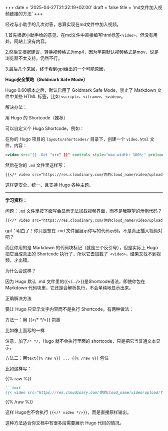 +++
date = '2025-04-27T21:32:19+02:00'
draft = false
title = 'md文件加入视频链接的方法'
+++

经过与小助手的几次对答，总算实现在md文件中加入视频。

1.首先根据小助手给的意见，在md文件中直接编写html标签`<video>`，但没有用处，网站上没有内容。

2.然后又根据建议，转换视频格式为mp4，因为苹果默认视频格式是mov，说是浏览器不太支持，仍然不行。

3.最后几个来回，终于看到gpt给出的一个可能原因，

**Hugo安全策略（Goldmark Safe Mode）**

Hugo 0.60版本之后，默认启用了 Goldmark Safe Mode，禁止了 Markdown 文件中某些 HTML 标签，比如 `<script>`、`<iframe>`、`<video>`。

解决办法：

用 Hugo 的 Shortcode（推荐）

可以自定义个 Hugo Shortcode，例如：

在你的 Hugo 项目的 `layouts/shortcodes/` 目录下，创建一个 `video.html` 文件，内容：

``` html
<video src="{{ .Get "src" }}" controls style="max-width: 100%;" preload="metadata"></video>
```

然后在你的 `.md` 文件里这样写：

``` markdown
{{</* video src="https://res.cloudinary.com/你的cloud_name/video/upload/f_auto,q_auto/你的public_id" */>}}
```

这样更安全、统一、且支持 Hugo 各种主题。

---
**学习资料：**

问题：`.md` 文件里按下面写会显示无法加载视频界面，而不是我期望的示例代码？

``` markdown
{{</* video src="https://res.cloudinary.com/你的cloud_name/video/upload/f_auto,q_auto/你的public_id" */>}}
```

gpt：明白了！你只是想在 .md 文件里展示你写的代码示例，不是真正插入视频对吧？

而且你用的是 Markdown 的代码块标记（就是三个反引号），但是实际上 Hugo 把它当成真正的 Shortcode 执行了，所以它去加载了` <video>`，结果又找不到视频，才出错。

为什么会这样？

因为 Hugo 默认 .md 文件里的{{</*...*/>}}是Shortcode语法，即使你包在 Markdown 代码块里，它还是会解析执行，不会单纯地显示出来。

正确解决方法

要让 Hugo 只显示文字内容而不是执行 Shortcode，有两种做法：

方法一：用 {{</* */>}} 包裹

比如像上面写的一样

注意，加了`/* */`，Hugo 就不会执行里面的 shortcode，只是把它当普通文本显示。

方法二：用```text{{% raw %}} ... {{% /raw %}}``` 包住

比如这样写：

{{% raw %}}
```markdown
```text
{{< video src="https://res.cloudinary.com/你的cloud_name/video/upload/f_auto,q_auto/你的public_id" >}}
```
{{% /raw %}}

这样 Hugo也不会执行 `{{</* video */>}}`，而是直接原样输出。

这种方法适合你文档中有很多段需要展示 Hugo 代码的情况。